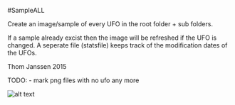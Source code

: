 #SampleALL

Create an image/sample of every UFO in the root folder + sub folders.

If a sample already excist then the image will be refreshed if the UFO is changed.
A seperate file (statsfile) keeps track of the modification dates of the UFOs.

Thom Janssen 2015

TODO:
    - mark png files with no ufo any more

![alt text](https://photos-6.dropbox.com/t/2/AAB7RkxO9PxDrSIeiBcotxsxAYzEev8gZKzHaXoohx5l4g/12/1369352/png/32x32/1/1432911600/0/2/Sans%20New__Sans%20New%20Round%20Outer.png/CIjKUyABIAIgAyAEIAUgBiAHKAEoAg/f06GAzhVOuIQqCT3QFS7WGnn_sBzwqw8W21fGbrEmC8?size=1600x1200&size_mode=2 "example")
